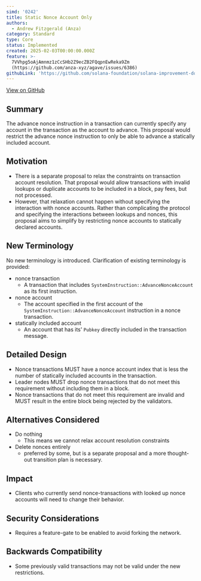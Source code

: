 ```yaml
---
simd: '0242'
title: Static Nonce Account Only
authors:
  - Andrew Fitzgerald (Anza)
category: Standard
type: Core
status: Implemented
created: 2025-02-03T00:00:00.000Z
feature: >-
  7VVhpg5oAjAmnmz1zCcSHb2Z9ecZB2FQqpnEwReka9Zm
  (https://github.com/anza-xyz/agave/issues/6386)
githubLink: 'https://github.com/solana-foundation/solana-improvement-documents/pull/294'
---
```

[View on GitHub](https://github.com/solana-foundation/solana-improvement-documents/pull/294)


## Summary

The advance nonce instruction in a transaction can currently specify any
account in the transaction as the account to advance.
This proposal would restrict the advance nonce instruction to only be able to
advance a statically included account.

## Motivation

- There is a separate proposal to relax the constraints on transaction account
  resolution. That proposal would allow transactions with invalid lookups or
  duplicate accounts to be included in a block, pay fees, but not processed.
- However, that relaxation cannot happen without specifying the interaction
  with nonce accounts. Rather than complicating the protocol and specifying the
  interactions between lookups and nonces, this proposal aims to simplify by
  restricting nonce accounts to statically declared accounts.

## New Terminology

No new terminology is introduced.
Clarification of existing terminology is provided:

- nonce transaction
  - A transaction that includes `SystemInstruction::AdvanceNonceAccount` as its
    first instruction.
- nonce account
  - The account specified in the first account of the
    `SystemInstruction::AdvanceNonceAccount` instruction in a nonce
    transaction.
- statically included account
  - An account that has its' `Pubkey` directly included in the transaction
    message.

## Detailed Design

- Nonce transactions MUST have a nonce account index that is less the number of
  statically included accounts in the transaction.
- Leader nodes MUST drop nonce transactions that do not meet this requirement
  without including them in a block.
- Nonce transactions that do not meet this requirement are invalid and MUST
  result in the entire block being rejected by the validators.

## Alternatives Considered

- Do nothing
  - This means we cannot relax account resolution constraints
- Delete nonces entirely
  - preferred by some, but is a separate proposal and a more thought-out
    transition plan is necessary.

## Impact

- Clients who currently send nonce-transactions with looked up nonce accounts
  will need to change their behavior.

## Security Considerations

- Requires a feature-gate to be enabled to avoid forking the network.

## Backwards Compatibility

- Some previously valid transactions may not be valid under the new
  restrictions.
